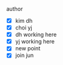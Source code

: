 author
- [x] kim dh
- [x] choi yj
- [x] dh working here
- [x] yj working here
- [x] new point
- [x] join jun